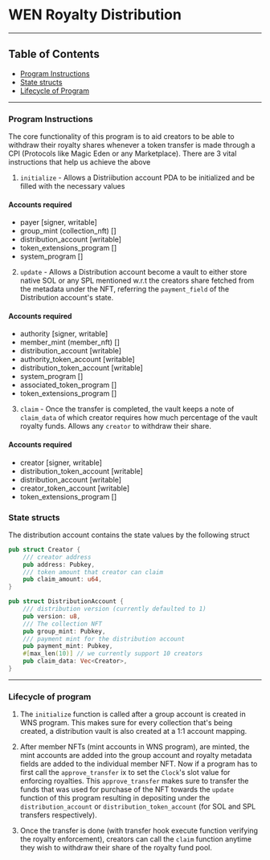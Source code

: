 # WEN Royalty Distribution

---

## Table of Contents

- [Program Instructions](#program-instructions)
- [State structs](#state-structs)
- [Lifecycle of Program](#lifecycle-of-instructions)

---

### Program Instructions

The core functionality of this program is to aid creators to be able to withdraw their royalty shares whenever a token transfer is made through a CPI (Protocols like Magic Eden or any Marketplace). There are 3 vital instructions that help us achieve the above

1. `initialize` - Allows a Distriibution account PDA to be initialized and be filled with the necessary values

#### Accounts required

- payer [signer, writable]
- group_mint (collection_nft) []
- distribution_account [writable]
- token_extensions_program []
- system_program []

2. `update` - Allows a Distribution account become a vault to either store native SOL or any SPL mentioned w.r.t the creators share fetched from the metadata under the NFT, referring the `payment_field` of the Distribution account's state.

#### Accounts required

- authority [signer, writable]
- member_mint (member_nft) []
- distribution_account [writable]
- authority_token_account [writable]
- distribution_token_account [writable]
- system_program []
- associated_token_program []
- token_extensions_program []

3. `claim` - Once the transfer is completed, the vault keeps a note of `claim_data` of which creator requires how much percentage of the vault royalty funds. Allows any `creator` to withdraw their share.

#### Accounts required

- creator [signer, writable]
- distribution_token_account [writable]
- distribution_account [writable]
- creator_token_account [writable]
- token_extensions_program []

### State structs

The distribution account contains the state values by the following struct

```rust
pub struct Creator {
    /// creator address
    pub address: Pubkey,
    /// token amount that creator can claim
    pub claim_amount: u64,
}

pub struct DistributionAccount {
    /// distribution version (currently defaulted to 1)
    pub version: u8,
    /// The collection NFT
    pub group_mint: Pubkey,
    /// payment mint for the distribution account
    pub payment_mint: Pubkey,
    #[max_len(10)] // we currently support 10 creators
    pub claim_data: Vec<Creator>,
}
```

---

### Lifecycle of program

1. The `initialize` function is called after a group account is created in WNS program. This makes sure for every collection that's being created, a distribution vault is also created at a 1:1 account mapping.

2. After member NFTs (mint accounts in WNS program), are minted, the mint accounts are added into the group account and royalty metadata fields are added to the individual member NFT. Now if a program has to first call the `approve_transfer` ix to set the `Clock`'s slot value for enforcing royalties. This `approve_transfer` makes sure to transfer the funds that was used for purchase of the NFT towards the `update` function of this program resulting in depositing under the `distribution_account` or `distribution_token_account` (for SOL and SPL transfers respectively).

3. Once the transfer is done (with transfer hook execute function verifying the royalty enforcement), creators can call the `claim` function anytime they wish to withdraw their share of the royalty fund pool.

